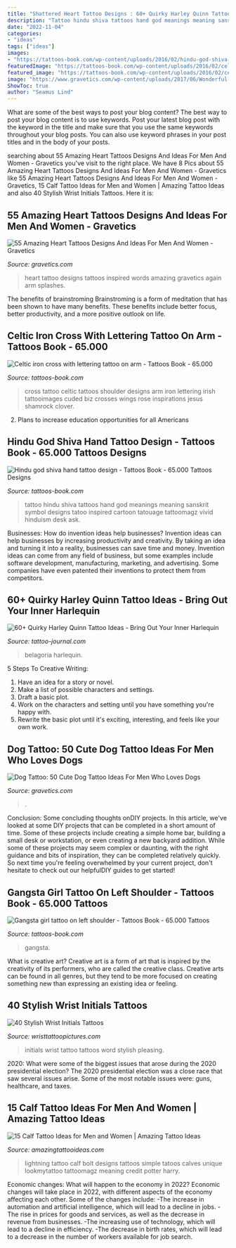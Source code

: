 ```yaml
---
title: "Shattered Heart Tattoo Designs : 60+ Quirky Harley Quinn Tattoo Ideas"
description: "Tattoo hindu shiva tattoos hand god meanings meaning sanskrit symbol designs tatoo inspired cartoon tatouage tattoomagz vivid hinduism desk ask"
date: "2022-11-04"
categories:
- "ideas"
tags: ["ideas"]
images:
- "https://tattoos-book.com/wp-content/uploads/2016/02/hindu-god-shiva-hand-tattoo-design.jpg"
featuredImage: "https://tattoos-book.com/wp-content/uploads/2016/02/celtic-iron-cross-with-lettering-tattoo-on-arm.jpg"
featured_image: "https://tattoos-book.com/wp-content/uploads/2016/02/celtic-iron-cross-with-lettering-tattoo-on-arm.jpg"
image: "https://www.gravetics.com/wp-content/uploads/2017/06/Wonderful-Dog-Tattoo-On-Neck.jpg"
ShowToc: true
author: "Seamus Lind"
---
```



What are some of the best ways to post your blog content?
The best way to post your blog content is to use keywords. Post your latest blog post with the keyword in the title and make sure that you use the same keywords throughout your blog posts. You can also use keyword phrases in your post titles and in the body of your posts.

	

		
searching about 55 Amazing Heart Tattoos Designs And Ideas For Men And Women - Gravetics you've visit to the right place. We have 8 Pics about 55 Amazing Heart Tattoos Designs And Ideas For Men And Women - Gravetics like 55 Amazing Heart Tattoos Designs And Ideas For Men And Women - Gravetics, 15 Calf Tattoo Ideas for Men and Women | Amazing Tattoo Ideas and also 40 Stylish Wrist Initials Tattoos. Here it is:
		
    
## 55 Amazing Heart Tattoos Designs And Ideas For Men And Women - Gravetics

<img loading=lazy src="https://www.gravetics.com/wp-content/uploads/2016/11/Inspired-by-Love.jpg" onerror="this.onerror=null;this.src='https://tse3.mm.bing.net/th?id=OIP.j4HAgxKhI_TvTAwwX6LGTQHaIW&amp;pid=15.1';" alt="55 Amazing Heart Tattoos Designs And Ideas For Men And Women - Gravetics">

_Source: gravetics.com_

>heart tattoo designs tattoos inspired words amazing gravetics again arm splashes. 

	

The benefits of brainstroming
Brainstroming is a form of meditation that has been shown to have many benefits. These benefits include better focus, better productivity, and a more positive outlook on life.

    
## Celtic Iron Cross With Lettering Tattoo On Arm - Tattoos Book - 65.000

<img loading=lazy src="https://tattoos-book.com/wp-content/uploads/2016/02/celtic-iron-cross-with-lettering-tattoo-on-arm.jpg" onerror="this.onerror=null;this.src='https://tse2.mm.bing.net/th?id=OIP.jSFmjZ74xMlDQ2sG4ke70wHaKJ&amp;pid=15.1';" alt="Celtic iron cross with lettering tattoo on arm - Tattoos Book - 65.000">

_Source: tattoos-book.com_

>cross tattoo celtic tattoos shoulder designs arm iron lettering irish tattooimages cuded biz crosses wings rose inspirations jesus shamrock clover. 

	

2. Plans to increase education opportunities for all Americans 

    
## Hindu God Shiva Hand Tattoo Design - Tattoos Book - 65.000 Tattoos Designs

<img loading=lazy src="https://tattoos-book.com/wp-content/uploads/2016/02/hindu-god-shiva-hand-tattoo-design.jpg" onerror="this.onerror=null;this.src='https://tse3.mm.bing.net/th?id=OIP.CboH0odeUoHNqH2jUyAZ6gHaJ4&amp;pid=15.1';" alt="Hindu god shiva hand tattoo design - Tattoos Book - 65.000 Tattoos Designs">

_Source: tattoos-book.com_

>tattoo hindu shiva tattoos hand god meanings meaning sanskrit symbol designs tatoo inspired cartoon tatouage tattoomagz vivid hinduism desk ask. 

	

Businesses: How do invention ideas help businesses?
Invention ideas can help businesses by increasing productivity and creativity. By taking an idea and turning it into a reality, businesses can save time and money. Invention ideas can come from any field of business, but some examples include software development, manufacturing, marketing, and advertising. Some companies have even patented their inventions to protect them from competitors.

    
## 60+ Quirky Harley Quinn Tattoo Ideas - Bring Out Your Inner Harlequin

<img loading=lazy src="https://tattoo-journal.com/wp-content/uploads/2016/09/harley-quinn-tattoo32.jpg" onerror="this.onerror=null;this.src='https://tse2.mm.bing.net/th?id=OIP.g4H8IicSuZNsehgwuWnuRgHaHa&amp;pid=15.1';" alt="60+ Quirky Harley Quinn Tattoo Ideas - Bring Out Your Inner Harlequin">

_Source: tattoo-journal.com_

>belagoria harlequin. 

	

5 Steps To Creative Writing:
1. Have an idea for a story or novel.
2. Make a list of possible characters and settings.
3. Draft a basic plot.
4. Work on the characters and setting until you have something you're happy with.
5. Rewrite the basic plot until it's exciting, interesting, and feels like your own work.

    
## Dog Tattoo: 50 Cute Dog Tattoo Ideas For Men Who Loves Dogs

<img loading=lazy src="https://www.gravetics.com/wp-content/uploads/2017/06/Wonderful-Dog-Tattoo-On-Neck.jpg" onerror="this.onerror=null;this.src='https://tse1.mm.bing.net/th?id=OIP.-6KfnUc9ej6tl5oQeyO1ugHaJ4&amp;pid=15.1';" alt="Dog Tattoo: 50 Cute Dog Tattoo Ideas For Men Who Loves Dogs">

_Source: gravetics.com_

>. 

	

Conclusion: Some concluding thoughts onDIY projects.
In this article, we've looked at some DIY projects that can be completed in a short amount of time. Some of these projects include creating a simple home bar, building a small desk or workstation, or even creating a new backyard addition. While some of these projects may seem complex or daunting, with the right guidance and bits of inspiration, they can be completed relatively quickly. So next time you're feeling overwhelmed by your current project, don't hesitate to check out our helpfulDIY guides to get started!

    
## Gangsta Girl Tattoo On Left Shoulder - Tattoos Book - 65.000 Tattoos

<img loading=lazy src="https://tattoos-book.com/wp-content/uploads/2016/02/gangsta-girl-tattoo-on-left-shoulder.jpg" onerror="this.onerror=null;this.src='https://tse3.mm.bing.net/th?id=OIP.6YaxEDFFLNuz6DT885-OvwHaLw&amp;pid=15.1';" alt="Gangsta girl tattoo on left shoulder - Tattoos Book - 65.000 Tattoos">

_Source: tattoos-book.com_

>gangsta. 

	

What is creative art?
Creative art is a form of art that is inspired by the creativity of its performers, who are called the creative class. Creative arts can be found in all genres, but they tend to be more focused on creating something new than expressing an existing idea or feeling.

    
## 40 Stylish Wrist Initials Tattoos

<img loading=lazy src="http://www.wristtattoopictures.com/wp-content/uploads/2016/06/Initials-Word-Tattoo-On-Wrist-WT1062.jpg" onerror="this.onerror=null;this.src='https://tse3.mm.bing.net/th?id=OIP.XRzH3l0fTK1nRTPEmc6XEwHaJ4&amp;pid=15.1';" alt="40 Stylish Wrist Initials Tattoos">

_Source: wristtattoopictures.com_

>initials wrist tattoo tattoos word stylish pleasing. 

	

2020: What were some of the biggest issues that arose during the 2020 presidential election?
The 2020 presidential election was a close race that saw several issues arise. Some of the most notable issues were: guns, healthcare, and taxes.

    
## 15 Calf Tattoo Ideas For Men And Women | Amazing Tattoo Ideas

<img loading=lazy src="http://www.amazingtattooideas.com/wp-content/uploads/2014/03/Unique-lightning-tattoo-idea-on-calf.jpg" onerror="this.onerror=null;this.src='https://tse4.mm.bing.net/th?id=OIP.BggtzLnZi7eZYP7QU15m2wHaJ6&amp;pid=15.1';" alt="15 Calf Tattoo Ideas for Men and Women | Amazing Tattoo Ideas">

_Source: amazingtattooideas.com_

>lightning tattoo calf bolt designs tattoos simple tatoos calves unique lookmytattoo tattoomagz meaning credit potter harry. 

	

Economic changes: What will happen to the economy in 2022?
Economic changes will take place in 2022, with different aspects of the economy affecting each other. Some of the changes include: 
-The increase in automation and artificial intelligence, which will lead to a decline in jobs. 
-The rise in prices for goods and services, as well as the decrease in revenue from businesses. 
-The increasing use of technology, which will lead to a decline in efficiency. 
-The decrease in birth rates, which will lead to a decrease in the number of workers available for job search.


